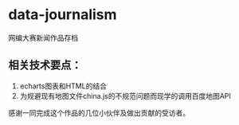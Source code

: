 # data-journalism
网编大赛新闻作品存档
## 相关技术要点：

1. echarts图表和HTML的结合
2. 为规避现有地图文件china.js的不规范问题而现学的调用百度地图API  

感谢一同完成这个作品的几位小伙伴及做出贡献的受访者。
